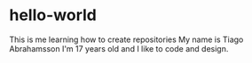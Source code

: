 # hello-world
This is me learning how to create repositories
My name is Tiago Abrahamsson I'm 17 years old and I like to code and design.
